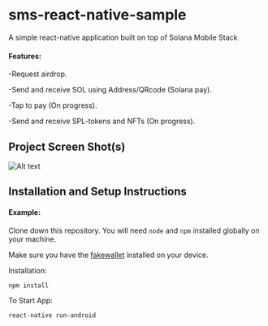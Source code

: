 # sms-react-native-sample

A simple react-native application built on top of Solana Mobile Stack 


#### Features:

-Request airdrop.

-Send and receive SOL using Address/QRcode (Solana pay).

-Tap to pay (On progress).

-Send and receive SPL-tokens and NFTs (On progress).



## Project Screen Shot(s)

![Alt text](https://github.com/banditesq/sms-react-native-sample/blob/main/MyApp/screenshots/screenshot.png "Main page")


## Installation and Setup Instructions

#### Example:  

Clone down this repository. You will need `node` and `npm` installed globally on your machine.  

Make sure you have the [fakewallet](https://github.com/solana-mobile/mobile-wallet-adapter)  installed on your device.

Installation:

`npm install`  

To Start App:

`react-native run-android`  



